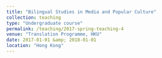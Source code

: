 ```yaml
---
title: "Bilingual Studies in Media and Popular Culture"
collection: teaching
type: "Undergraduate course"
permalink: /teaching/2017-spring-teaching-4
venue: "Translation Programme, HKU"
date: 2017-01-01 &amp; 2018-01-01
location: "Hong Kong"
---
```


